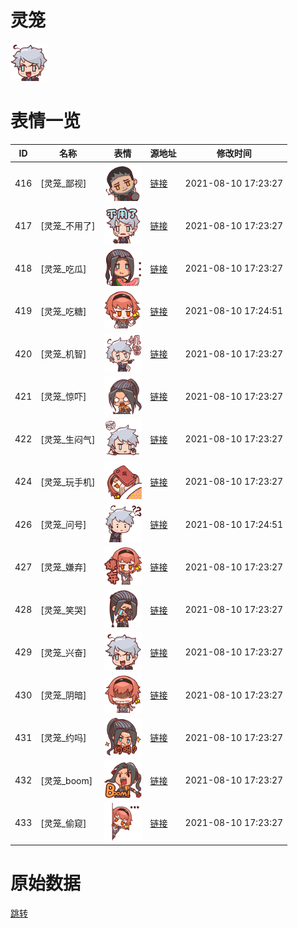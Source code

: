 # 灵笼

<img src="./cover.png" height="60" alt="cover" />

# 表情一览

|ID|名称|表情|源地址|修改时间|
|----|----|----|----|----|
|416|[灵笼_鄙视]|<img src="./pic/000416_%5B灵笼_鄙视%5D.png" height="60" alt="鄙视"/>|[链接](http://i0.hdslb.com/bfs/emote/20eda4b6b0074c6fb568e11698eb8dfc57011ac1.png)|2021-08-10 17:23:27|
|417|[灵笼_不用了]|<img src="./pic/000417_%5B灵笼_不用了%5D.png" height="60" alt="不用了"/>|[链接](http://i0.hdslb.com/bfs/emote/a7a027228e024d13f743ee42d9be107d53464134.png)|2021-08-10 17:23:27|
|418|[灵笼_吃瓜]|<img src="./pic/000418_%5B灵笼_吃瓜%5D.png" height="60" alt="吃瓜"/>|[链接](http://i0.hdslb.com/bfs/emote/2e0cab7ca9bedcb00830b483725fcc9c314faaf8.png)|2021-08-10 17:23:27|
|419|[灵笼_吃糖]|<img src="./pic/000419_%5B灵笼_吃糖%5D.png" height="60" alt="吃糖"/>|[链接](http://i0.hdslb.com/bfs/emote/c65e3e8dd67a7a7ce438649d5d1544e4eba0c3a6.png)|2021-08-10 17:24:51|
|420|[灵笼_机智]|<img src="./pic/000420_%5B灵笼_机智%5D.png" height="60" alt="机智"/>|[链接](http://i0.hdslb.com/bfs/emote/4e0e67f242b29c39bd9f8bbc03ab31e1ce232d37.png)|2021-08-10 17:23:27|
|421|[灵笼_惊吓]|<img src="./pic/000421_%5B灵笼_惊吓%5D.png" height="60" alt="惊吓"/>|[链接](http://i0.hdslb.com/bfs/emote/7b7fd1cdaccb0a69c2cdfe2a5fe8b97524ebf1d8.png)|2021-08-10 17:23:27|
|422|[灵笼_生闷气]|<img src="./pic/000422_%5B灵笼_生闷气%5D.png" height="60" alt="生闷气"/>|[链接](http://i0.hdslb.com/bfs/emote/9fe2340ff00fa447cac6ffd64650fc0842a2a4de.png)|2021-08-10 17:23:27|
|424|[灵笼_玩手机]|<img src="./pic/000424_%5B灵笼_玩手机%5D.png" height="60" alt="玩手机"/>|[链接](http://i0.hdslb.com/bfs/emote/c40b4dc357514724eeabbc94b26e89a9850466b6.png)|2021-08-10 17:23:27|
|426|[灵笼_问号]|<img src="./pic/000426_%5B灵笼_问号%5D.png" height="60" alt="问号"/>|[链接](http://i0.hdslb.com/bfs/emote/5b1a7af13e40057a9f48c802241e230bd0f3bcf4.png)|2021-08-10 17:24:51|
|427|[灵笼_嫌弃]|<img src="./pic/000427_%5B灵笼_嫌弃%5D.png" height="60" alt="嫌弃"/>|[链接](http://i0.hdslb.com/bfs/emote/8386721ed1e19c7b1e268a6457bbd3463ab220c0.png)|2021-08-10 17:23:27|
|428|[灵笼_笑哭]|<img src="./pic/000428_%5B灵笼_笑哭%5D.png" height="60" alt="笑哭"/>|[链接](http://i0.hdslb.com/bfs/emote/bfa87db44e8758701b7452f5b0aa2f107f69ec0f.png)|2021-08-10 17:23:27|
|429|[灵笼_兴奋]|<img src="./pic/000429_%5B灵笼_兴奋%5D.png" height="60" alt="兴奋"/>|[链接](http://i0.hdslb.com/bfs/emote/b211b575c45d1f0ebb347e06999b3dbe7c256c64.png)|2021-08-10 17:23:27|
|430|[灵笼_阴暗]|<img src="./pic/000430_%5B灵笼_阴暗%5D.png" height="60" alt="阴暗"/>|[链接](http://i0.hdslb.com/bfs/emote/92cd50cd6a4fd863751be57ef2b82e4d965955aa.png)|2021-08-10 17:23:27|
|431|[灵笼_约吗]|<img src="./pic/000431_%5B灵笼_约吗%5D.png" height="60" alt="约吗"/>|[链接](http://i0.hdslb.com/bfs/emote/275c161b17c3a4bdda2833720989a67b2e5b264d.png)|2021-08-10 17:23:27|
|432|[灵笼_boom]|<img src="./pic/000432_%5B灵笼_boom%5D.png" height="60" alt="boom"/>|[链接](http://i0.hdslb.com/bfs/emote/e27fbd34d8232f9c69b53a2b7013a3b597086444.png)|2021-08-10 17:23:27|
|433|[灵笼_偷窥]|<img src="./pic/000433_%5B灵笼_偷窥%5D.png" height="60" alt="偷窥"/>|[链接](http://i0.hdslb.com/bfs/emote/4c1f0ba96b2baa6d44f33553d0298d63ec47bfbd.png)|2021-08-10 17:23:27|

# 原始数据

[跳转](./raw.json)

